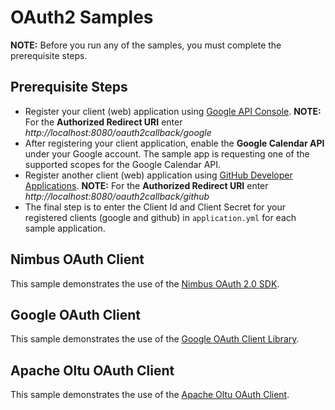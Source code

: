 # OAuth2 Samples

**NOTE:** Before you run any of the samples, you must complete the prerequisite steps.

## Prerequisite Steps

- Register your client (web) application using [Google API Console](https://console.developers.google.com/). __NOTE:__ For the __Authorized Redirect URI__ enter _http://localhost:8080/oauth2callback/google_
- After registering your client application, enable the __Google Calendar API__ under your Google account. The sample app is requesting one of the supported scopes for the Google Calendar API.
- Register another client (web) application using [GitHub Developer Applications](https://github.com/settings/developers). __NOTE:__ For the __Authorized Redirect URI__ enter _http://localhost:8080/oauth2callback/github_
- The final step is to enter the Client Id and Client Secret for your registered clients (google and github) in `application.yml` for each sample application.

## Nimbus OAuth Client

This sample demonstrates the use of the [Nimbus OAuth 2.0 SDK](http://connect2id.com/products/nimbus-oauth-openid-connect-sdk).

## Google OAuth Client

This sample demonstrates the use of the [Google OAuth Client Library](https://developers.google.com/api-client-library/java/google-oauth-java-client/).

## Apache Oltu OAuth Client

This sample demonstrates the use of the [Apache Oltu OAuth Client](http://oltu.apache.org/source-repository.html).
